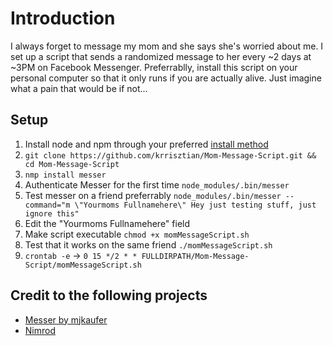 # Introduction

I always forget to message my mom and she says she's worried about me. I set up a script that sends a randomized message to her every ~2 days at ~3PM on Facebook Messenger.
Preferrablly, install this script on your personal computer so that it only runs if you are actually alive. Just imagine what a pain that would be if not...

## Setup
1. Install node and npm through your preferred [install method](https://nodejs.org/en/download/package-manager/)
1. `git clone https://github.com/krrisztian/Mom-Message-Script.git && cd Mom-Message-Script`
2. `nmp install messer`
3. Authenticate Messer for the first time `node_modules/.bin/messer`
4. Test messer on a friend preferrably `node_modules/.bin/messer --command="m \"Yourmoms Fullnamehere\" Hey just testing stuff, just ignore this"`
5. Edit the "Yourmoms Fullnamehere" field
6. Make script executable `chmod +x momMessageScript.sh`
7. Test that it works on the same friend `./momMessageScript.sh`
8. `crontab -e` -> `0 15 */2 * * FULLDIRPATH/Mom-Message-Script/momMessageScript.sh`


## Credit to the following projects
- [Messer by mjkaufer](https://github.com/mjkaufer/Messer)
- [Nimrod](https://www.nimrod-messenger.io)